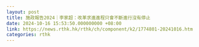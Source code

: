 ```yaml
---
layout: post
title: 施政報告2024｜李家超：改革求進進程只會不斷進行沒有停止
date: 2024-10-16 15:53:50.000000000 +08:00
link: https://news.rthk.hk/rthk/ch/component/k2/1774801-20241016.htm
categories: rthk
---
```



